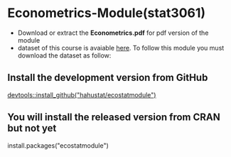 # Econometrics-Module(stat3061)


* Download or extract the **Econometrics.pdf** for pdf version of the module
* dataset of this course is avaiable  [here](https://github.com/hahustat/ecostatm). To follow this module you must download the dataset as follow:

## Install the development version from GitHub
[devtools::install_github("hahustat/ecostatmodule")]()

 ## You will  install the released version from CRAN but not yet
install.packages("ecostatmodule")
